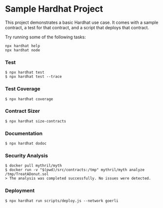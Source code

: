 # Sample Hardhat Project

This project demonstrates a basic Hardhat use case. It comes with a sample contract, a test for that contract, and a script that deploys that contract.

Try running some of the following tasks:

```shell
npx hardhat help
npx hardhat node
```

### Test

```
$ npx hardhat test
$ npx hardhat test --trace
```

### Test Coverage

```shell
$ npx hardhat coverage
```

### Contract Sizer

```shell
$ npx hardhat size-contracts
```

### Documentation

```shell
$ npx hardhat dodoc
```

### Security Analysis

```shell
$ docker pull mythril/myth
$ docker run -v "$(pwd)/src/contracts:/tmp" mythril/myth analyze /tmp/TreatADonut.sol
> The analysis was completed successfully. No issues were detected.
```

### Deployment

```shell
$ npx hardhat run scripts/deploy.js --network goerli
```